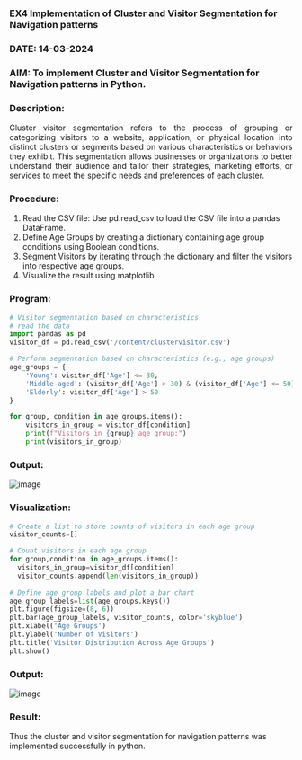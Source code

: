 ### EX4 Implementation of Cluster and Visitor Segmentation for Navigation patterns
### DATE: 14-03-2024
### AIM: To implement Cluster and Visitor Segmentation for Navigation patterns in Python.
### Description:
<div align= "justify">Cluster visitor segmentation refers to the process of grouping or categorizing visitors to a website, 
  application, or physical location into distinct clusters or segments based on various characteristics or behaviors they exhibit. 
  This segmentation allows businesses or organizations to better understand their audience and tailor their strategies, marketing efforts, 
  or services to meet the specific needs and preferences of each cluster.</div>
  
### Procedure:
1) Read the CSV file: Use pd.read_csv to load the CSV file into a pandas DataFrame.
2) Define Age Groups by creating a dictionary containing age group conditions using Boolean conditions.
3) Segment Visitors by iterating through the dictionary and filter the visitors into respective age groups.
4) Visualize the result using matplotlib.

### Program:
```python
# Visitor segmentation based on characteristics
# read the data
import pandas as pd
visitor_df = pd.read_csv('/content/clustervisitor.csv')

# Perform segmentation based on characteristics (e.g., age groups)
age_groups = {
    'Young': visitor_df['Age'] <= 30,
    'Middle-aged': (visitor_df['Age'] > 30) & (visitor_df['Age'] <= 50),
    'Elderly': visitor_df['Age'] > 50
}

for group, condition in age_groups.items():  
    visitors_in_group = visitor_df[condition] 
    print(f"Visitors in {group} age group:")
    print(visitors_in_group)
```
### Output:
![image](https://github.com/KothaiKumar/WDM_EXP4/assets/121215739/7da9b3c4-7e1d-4d9c-886c-6ee5c249fc58)

### Visualization:
```python
# Create a list to store counts of visitors in each age group
visitor_counts=[]

# Count visitors in each age group
for group,condition in age_groups.items():
  visitors_in_group=visitor_df[condition]
  visitor_counts.append(len(visitors_in_group))
    
# Define age group labels and plot a bar chart
age_group_labels=list(age_groups.keys())
plt.figure(figsize=(8, 6))
plt.bar(age_group_labels, visitor_counts, color='skyblue')
plt.xlabel('Age Groups')
plt.ylabel('Number of Visitors')
plt.title('Visitor Distribution Across Age Groups')
plt.show()
```
### Output:
![image](https://github.com/KothaiKumar/WDM_EXP4/assets/121215739/393c4283-e03b-4506-b3eb-554d4084aa97)

### Result:
Thus the cluster and visitor segmentation for navigation patterns was implemented successfully in python.
